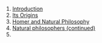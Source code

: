 1. [Introduction](introduction) <br>
2. [Its Origins]() <br>
3. [Homer and Natural Philosophy](homer) <br>
4. [Natural philosophers (continued)](philosophers) <br>
5. []()

